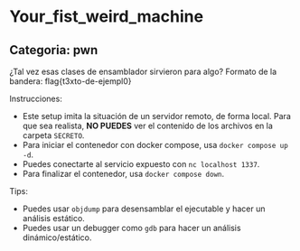 # Your_fist_weird_machine
## Categoria: pwn

¿Tal vez esas clases de ensamblador sirvieron para algo?
Formato de la bandera: flag{t3xto-de-ejempl0}

Instrucciones:
- Este setup imita la situación de un servidor remoto, de forma local. Para que sea realista, **NO PUEDES** ver el contenido de los archivos en la carpeta `SECRETO`.
- Para iniciar el contenedor con docker compose, usa `docker compose up -d`.
- Puedes conectarte al servicio expuesto con `nc localhost 1337`.
- Para finalizar el contenedor, usa `docker compose down`.

Tips:
- Puedes usar `objdump` para desensamblar el ejecutable y hacer un análisis estático.
- Puedes usar un debugger como `gdb` para hacer un análisis dinámico/estático.

